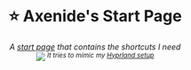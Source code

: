 <h1 align="center">
⭐ Axenide's Start Page
</h1>


<p align="center"><i>
    A <a href="https://axenide.github.io/StartPage/">start page</a> that contains the shortcuts I need
    <br>
    <img src="https://github.com/Axenide/start-page/assets/66109459/d9c9b4d5-c461-4c9b-b544-5348d7a73217">
    <sup>It tries to mimic my <a href="https://github.com/Axenide/Dotfiles">Hyprland setup</a></sup>
</i></p>
